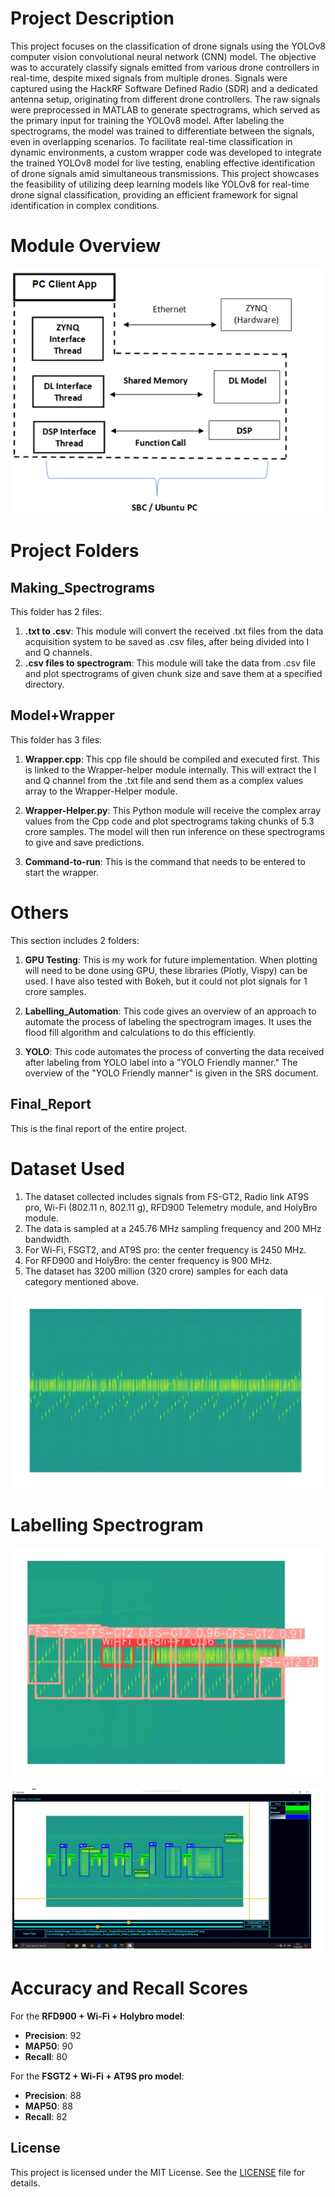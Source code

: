 # Project Description

This project focuses on the classification of drone signals using the YOLOv8 computer vision convolutional neural network (CNN) model. The objective was to accurately classify signals emitted from various drone controllers in real-time, despite mixed signals from multiple drones. Signals were captured using the HackRF Software Defined Radio (SDR) and a dedicated antenna setup, originating from different drone controllers. The raw signals were preprocessed in MATLAB to generate spectrograms, which served as the primary input for training the YOLOv8 model. After labeling the spectrograms, the model was trained to differentiate between the signals, even in overlapping scenarios. To facilitate real-time classification in dynamic environments, a custom wrapper code was developed to integrate the trained YOLOv8 model for live testing, enabling effective identification of drone signals amid simultaneous transmissions. This project showcases the feasibility of utilizing deep learning models like YOLOv8 for real-time drone signal classification, providing an efficient framework for signal identification in complex conditions.

# Module Overview
![Module Overview](images/module_overview.png)


# Project Folders

## Making_Spectrograms
This folder has 2 files:
1. **.txt to .csv**: This module will convert the received .txt files from the data acquisition system to be saved as .csv files, after being divided into I and Q channels.
2. **.csv files to spectrogram**: This module will take the data from .csv file and plot spectrograms of given chunk size and save them at a specified directory.

## Model+Wrapper
This folder has 3 files:
1. **Wrapper.cpp**: This cpp file should be compiled and executed first. This is linked to the Wrapper-helper module internally. This will extract the I and Q channel from the .txt file and send them as a complex values array to the Wrapper-Helper module.
   
2. **Wrapper-Helper.py**: This Python module will receive the complex array values from the Cpp code and plot spectrograms taking chunks of 5.3 crore samples. The model will then run inference on these spectrograms to give and save predictions.

3. **Command-to-run**: This is the command that needs to be entered to start the wrapper.

# Others

This section includes 2 folders:
1. **GPU Testing**: This is my work for future implementation. When plotting will need to be done using GPU, these libraries (Plotly, Vispy) can be used. I have also tested with Bokeh, but it could not plot signals for 1 crore samples.

2. **Labelling_Automation**: This code gives an overview of an approach to automate the process of labeling the spectrogram images. It uses the flood fill algorithm and calculations to do this efficiently.

3. **YOLO**: This code automates the process of converting the data received after labeling from YOLO label into a "YOLO Friendly manner." The overview of the "YOLO Friendly manner" is given in the SRS document.

## Final_Report
This is the final report of the entire project.

# Dataset Used

1. The dataset collected includes signals from FS-GT2, Radio link AT9S pro, Wi-Fi (802.11 n, 802.11 g), RFD900 Telemetry module, and HolyBro module.
2. The data is sampled at a 245.76 MHz sampling frequency and 200 MHz bandwidth.
3. For Wi-Fi, FSGT2, and AT9S pro: the center frequency is 2450 MHz.
4. For RFD900 and HolyBro: the center frequency is 900 MHz.
5. The dataset has 3200 million (320 crore) samples for each data category mentioned above.

![Spectrogram](images/spectrogram.png)


# Labelling Spectrogram

![Image Labelling](images/labelled_image.png)

![Using YOLO labeller](images/labelling_using_yolo_label.png)

# Accuracy and Recall Scores

For the **RFD900 + Wi-Fi + Holybro model**:
- **Precision**: 92
- **MAP50**: 90
- **Recall**: 80

For the **FSGT2 + Wi-Fi + AT9S pro model**:
- **Precision**: 88
- **MAP50**: 88
- **Recall**: 82



## License

This project is licensed under the MIT License. See the [LICENSE](LICENSE) file for details.

